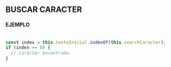 ## BUSCAR CARACTER

#### EJEMPLO

```javascript

const index = this.textoInicial.indexOf(this.searchCaracter);
if (index >= 0) {
  // carácter encontrado.
}

```
